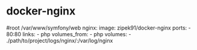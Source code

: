 # docker-nginx
#root /var/www/symfony/web
nginx:
    image: zipek91/docker-nginx
    ports:
        - 80:80
    links:
        - php
    volumes_from:
        - php
    volumes:
        - ./path/to/project/logs/nginx/:/var/log/nginx

